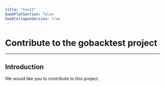 ```yaml
---
title: "test2"
bookFlatSection: false
bookCollapseSection: true
---
```


# Contribute to the gobacktest project
---

## Introduction

We would like you to contribute to this project.
